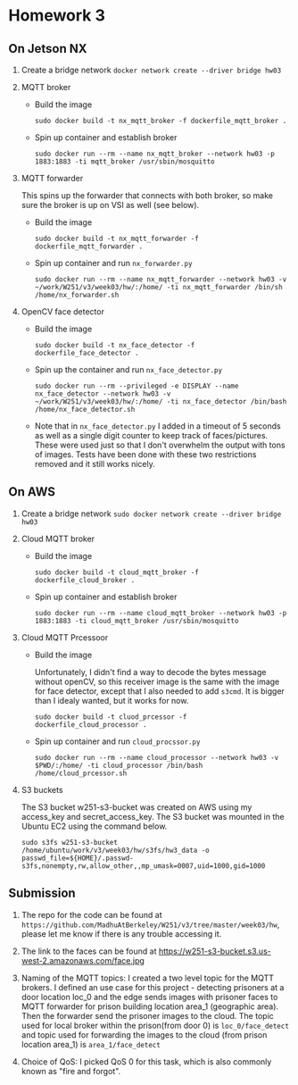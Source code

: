 # Homework 3

## On Jetson NX

1. Create a bridge network
`docker network create --driver bridge hw03`

2. MQTT broker

    * Build the image

        `sudo docker build -t nx_mqtt_broker -f dockerfile_mqtt_broker .`

    * Spin up container and establish broker

        `sudo docker run --rm --name nx_mqtt_broker --network hw03 -p 1883:1883 -ti mqtt_broker /usr/sbin/mosquitto`

3. MQTT forwarder

    This spins up the forwarder that connects with both broker, so make sure the broker is up on VSI as well (see below).

    * Build the image

        `sudo docker build -t nx_mqtt_forwarder -f dockerfile_mqtt_forwarder .`

    * Spin up container and run `nx_forwarder.py`

        `sudo docker run --rm --name nx_mqtt_forwarder --network hw03 -v ~/work/W251/v3/week03/hw/:/home/ -ti nx_mqtt_forwarder /bin/sh /home/nx_forwarder.sh`

4. OpenCV face detector

    * Build the image

        `sudo docker build -t nx_face_detector -f dockerfile_face_detector .`

    * Spin up the container and run `nx_face_detector.py`

        `sudo docker run --rm --privileged -e DISPLAY --name nx_face_detector --network hw03 -v ~/work/W251/v3/week03/hw/:/home/ -ti nx_face_detector /bin/bash /home/nx_face_detector.sh`

    * Note that in `nx_face_detector.py` I added in a timeout of 5 seconds as well as a single digit counter to keep track of faces/pictures. These were used just so that I don't overwhelm the output with tons of images. Tests have been done with these two restrictions removed and it still works nicely. 

## On AWS

1. Create a bridge network
`sudo docker network create --driver bridge hw03`

2. Cloud MQTT broker

    * Build the image

        `sudo docker build -t cloud_mqtt_broker -f dockerfile_cloud_broker .`

    * Spin up container and establish broker

        `sudo docker run --rm --name cloud_mqtt_broker --network hw03 -p 1883:1883 -ti cloud_mqtt_broker /usr/sbin/mosquitto`

3. Cloud MQTT Prcessoor

    * Build the image

        Unfortunately, I didn't find a way to decode the bytes message without openCV, so this receiver image is the same with the image for face detector, except that I also needed to add `s3cmd`. It is bigger than I idealy wanted, but it works for now.

        `sudo docker build -t cluod_prcessor -f dockerfile_cloud_processor .`

    * Spin up container and run `cloud_procssor.py`

        `sudo docker run --rm --name cloud_processor --network hw03 -v $PWD/:/home/ -ti cloud_processor /bin/bash /home/cloud_prcessor.sh`

4.  S3 buckets

    The S3 bucket w251-s3-bucket was created on AWS using my access_key and secret_access_key. The S3 bucket was mounted in the Ubuntu EC2 using the command below.
    
    `sudo s3fs w251-s3-bucket /home/ubuntu/work/v3/week03/hw/s3fs/hw3_data -o passwd_file=${HOME}/.passwd-s3fs,nonempty,rw,allow_other,,mp_umask=0007,uid=1000,gid=1000`

## Submission

1. The repo for the code can be found at `https://github.com/MadhuAtBerkeley/W251/v3/tree/master/week03/hw`, please let me know if there is any trouble accessing it.

2. The link to the faces can be found at https://w251-s3-bucket.s3.us-west-2.amazonaws.com/face.jpg

3. Naming of the MQTT topics: I created a two level topic for the MQTT brokers. I defined an use case for this project - detecting prisoners at a door location loc_0 and the edge sends images with prisoner faces to MQTT forwarder for prison building location area_1 (geographic area). Then the forwarder send the prisoner images to the cloud.  The topic used for local broker within the prison(from door 0) is `loc_0/face_detect` and topic used for forwarding the images to the cloud (from prison location area_1) is `area_1/face_detect`

4. Choice of QoS: I picked QoS 0 for this task, which is also commonly known as "fire and forgot". 
